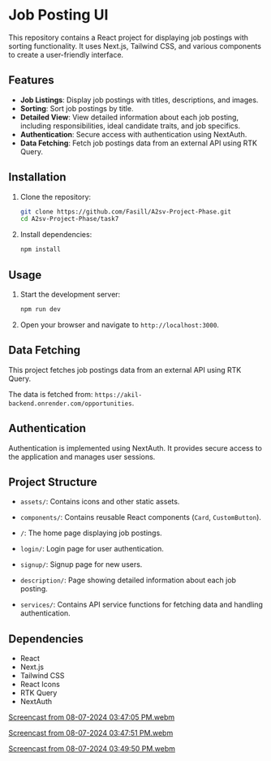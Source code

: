 
# Job Posting UI

This repository contains a React project for displaying job postings with sorting functionality. It uses Next.js, Tailwind CSS, and various components to create a user-friendly interface.

## Features

- **Job Listings**: Display job postings with titles, descriptions, and images.
- **Sorting**: Sort job postings by title.
- **Detailed View**: View detailed information about each job posting, including responsibilities, ideal candidate traits, and job specifics.
- **Authentication**: Secure access with authentication using NextAuth.
- **Data Fetching**: Fetch job postings data from an external API using RTK Query.

## Installation

1. Clone the repository:
   ```bash
   git clone https://github.com/Fasill/A2sv-Project-Phase.git
   cd A2sv-Project-Phase/task7
   ```

2. Install dependencies:
   ```bash
   npm install
   ```

## Usage

1. Start the development server:
   ```bash
   npm run dev
   ```

2. Open your browser and navigate to `http://localhost:3000`.

## Data Fetching

This project fetches job postings data from an external API using RTK Query.

The data is fetched from: `https://akil-backend.onrender.com/opportunities`.

## Authentication

Authentication is implemented using NextAuth. It provides secure access to the application and manages user sessions.

## Project Structure

- `assets/`: Contains icons and other static assets.
- `components/`: Contains reusable React components (`Card`, `CustomButton`).

- `/`: The home page displaying job postings.
- `login/`: Login page for user authentication.
- `signup/`: Signup page for new users.
- `description/`: Page showing detailed information about each job posting.
- `services/`: Contains API service functions for fetching data and handling authentication.

## Dependencies

- React
- Next.js
- Tailwind CSS
- React Icons
- RTK Query
- NextAuth

[Screencast from 08-07-2024 03:47:05 PM.webm](https://github.com/user-attachments/assets/f7971d39-bdff-476d-8410-7a2799a5dc10)

[Screencast from 08-07-2024 03:47:51 PM.webm](https://github.com/user-attachments/assets/16176688-c073-40d7-baf6-8675b099acb4)

[Screencast from 08-07-2024 03:49:50 PM.webm](https://github.com/user-attachments/assets/728e85ff-5871-4a68-840a-1883d33025ab)

